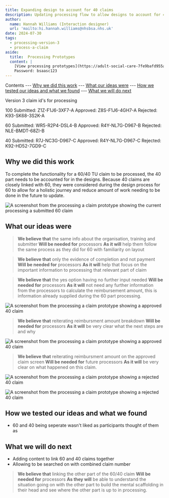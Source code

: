 ```yaml
---
title: Expanding design to account for 40 claims
description: Updating processing flow to allow designs to account for 40 claims and differing information
author:
  name: Hannah Williams (Interaction designer)
  url: 'mailto:hi.hannah.williams@nhsbsa.nhs.uk'
date: 2024-07-30
tags:
  - processing-version-3
  - process-a-claim
aside:
  title:  Processing Prototypes
  content: |
    [View processing prototypes](https://adult-social-care-7fe9bafd955a.herokuapp.com/version-index?area=Processing) 
    Password: bsaasc123
---
```


Contents
--- [Why we did this work](#why-we-did-this-work)
--- [What our ideas were](#what-our-ideas-were)
--- [How we tested our ideas and what we found](#how-we-tested-our-ideas-and-what-we-found)
--- [What we will do next](#what-we-will-do-next)

Version 3 claim id's for processing

100
Submitted: Z1Z-F1J6-3XF7-A
Approved: Z8S-F1J6-4GH7-A
Rejected: K93-SK68-3S2K-A

60
Submitted: WR5-R2P4-DSL4-B
Approved: R4Y-NL7G-D967-B
Rejected: NLE-BMDT-68ZI-B

40
Submitted: R7J-NC3G-D967-C
Approved: R4Y-NL7G-D967-C
Rejected: K92-HD52-7GD9-C

## Why we did this work

To complete the functionality for a 60/40 TU claim to be processed, the 40 part needs to be accounted for in the designs. Because 40 claims are closely linked with 60, they were considered during the design process for 60 to allow for a holistic journey and reduce amount of work needing to be done in the future to update.


![A screenshot from the processing a claim prototype showing the current processing a submitted 60 claim](60-submitted.png "Current submitted 60 claim view - processing")

## What our ideas were

>**We believe that** the same info about the organisation, training and submitter 
>**Will be needed for** processors
>**As it will** help them follow the same process as they did for 60 with familiarity on layout

>**We believe that** only the evidence of completion and not payment
>**Will be needed for** processors
>**As it will** help that focus on the important information to processing that relevant part of claim

>**We believe that** the yes option having no further input needed
>**Will be needed for** processors 
>**As it will** not need any further information from the processors to calculate the reimbursement amount, this is information already supplied during the 60 part processing.

![A screenshot from the processing a claim prototype showing a approved 40 claim ](40-yes.png "40 claim- not yet processed")

>**We believe that** reiterating reimbursment amount breakdown
>**Will be needed for** processors 
>**As it will** be very clear what the next steps are and why

![A screenshot from the processing a claim prototype showing a approved 40 claim ](40-outcome-screen.png "40 claim outcome screen - approval")


>**We believe that** reiterating reimbursment amount on the approved claim screen
>**Will be needed for** future processors 
>**As it will** be very clear on what happened on this claim.

![A screenshot from the processing a claim prototype showing a rejected 40 claim ](40-approved.png "Rejected 40 claim ")

![A screenshot from the processing a claim prototype showing a rejected 40 claim ](40-rejected.png "Rejected 40 claim ")

## How we tested our ideas and what we found

- 60 and 40 being seperate wasn't liked as participants thought of them as 

## What we will do next
- Adding content to link 60 and 40 claims together
- Allowing to be searched on with combined claim number

>**We believe that** linking the other part of the 60/40 claim
>**Will be needed for** processors
>**As they will** be able to understand the situation going on with the other part to build the mental scaffolding in their head and see where the other part is up to in processing.




